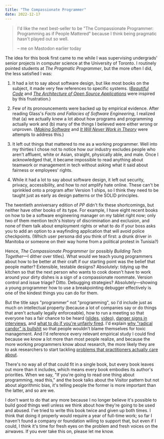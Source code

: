 ```yaml
---
title: "The Compassionate Programmer"
date: 2022-12-17
---
```


> I'd like the next best-seller to be
> "The Compassionate Programmer: Programming as if People Mattered"
> because I think being pragmatic hasn't played out so well.
>
> – me on Mastodon earlier today

The idea for this book first came to me while I was supervising undergrads' senior projects
in computer science at the University of Toronto.
I routinely pointed students at *The Pragmatic Programmer*,
but the more often I did,
the less satisfied I was:

1.  It had a lot to say about software design,
    but like most books on the subject,
    it made very few references to specific systems.
    ([*Beautiful Code*][beautiful-code] and [*The Architecture of Open Source Applications*][aosa]
    were inspired by this frustration.)

2.  Few of its pronouncements were backed up by empirical evidence.
    After reading Glass's *Facts and Fallacies of Software Engineering*,
    I realized that (a) we actually knew a lot about how programs and programming actually work
    and (b) many of the things I believed were either wrong or unproven.
    ([*Making Software*][making-software] and [*It Will Never Work in Theory*][nwit]
    were attempts to address this.)

3.  It left out things that mattered to me as a working programmer.
    Well into my thirties I chose not to notice
    how our industry excludes people
    who aren't affluent, white or Asian, straight, physically able, and male.
    Once I acknowledged that,
    it became impossible to read anything about teamwork or management in tech
    without asking what it said about fairness or employees' rights.

4.  While it had a lot to say about software design,
    it left out security, privacy, accessibility, and how to *not* amplify hate online.
    These can't be sprinkled onto a program after Version 1 ships,
    so I think they need to be taught just as early as design patterns or the SOLID principles.

The twentieth anniversary edition of *PP* didn't fix these shortcomings,
but neither have other books of its type.
For example,
I have eight recent books on how to be a software engineering manager on my tablet right now;
only two of them mention tech's history of discrimination and exclusion,
and none of them talk about employment rights
or what to do if your boss asks you to add an option to a wayfinding application
that will avoid police checkpoints.
(Which user persona did you think of first:
a drunk driver in Manitoba
or someone on their way home from a political protest in Tunisia?)

Hence, *The Compassionate Programmer*
(or possibly *Building Tech Together*—I dither over titles).
What would we teach young programmers about how to be better at their craft
if our starting point was the belief that people matter?
Extensible, testable designs?
Absolutely: tidying up the kitchen
so that the next person who wants to cook
doesn't have to work around your dirty dishes
is a sign of a compassionate roommate.
Version control and issue triage?
Ditto.
Debugging strategies?
Absolutely—showing a young programmer how to use a breakpointing debugger effectively
is one of the kindest things you can do for them.

But the title says "programmer" not "programming",
so I'd include just as much on intellectual property
(because a lot of companies say or do things that aren't actually legally enforceable),
how to run a meeting so that everyone has a fair chance to be heard
([slides][meeting-slides], [video][meeting-video]),
[danger signs in interviews][iq-personality-tests],
and [what to do if you're unfairly fired][being-fired].
I'd explain [why "radical candor" is bullshit][radical-candor]
so that people wouldn't blame themselves for toxic management.
And I'd reference every relevant empirical study I could find
because we know a lot more than most people realize,
and because the more working programmers know about research,
the more likely they are to ask researchers to start tackling
[problems that practitioners actually care about][nwit-questions].

There's no way all of that could fit in a single book,
but every book leaves out more than it includes,
which means every book embodies its author's priorities.
When we say, "If you're going to read one thing about programming, read this,"
and the book talks about the Visitor pattern but not about algorithmic bias,
it's telling people the former is more important than the latter,
and so are we.

I don't want to do that any more
because I no longer believe it's possible to build good things well
unless we think about how they're going to be used and abused.
I've tried to write this book twice and given up both times.
I think that doing it properly would require a year of full-time work;
so far I haven't found a company or foundation willing to support that,
but even if I could,
I think it's time for fresh eyes on the problem and fresh voices on the airwaves.
If you ever take this on,
please let me know.

[aosa]: https://aosabook.org/
[beautiful-code]: https://www.oreilly.com/library/view/beautiful-code/9780596510046/
[being-fired]: @root/advice/#being-fired
[iq-personality-tests]: @root/2021/09/13/iq-and-personality-tests/
[making-software]: https://www.amazon.com/Making-Software-Really-Works-Believe/dp/0596808321
[meeting-video]: https://www.youtube.com/watch?v=K77Mi7pysGM
[meeting-slides]: https://docs.google.com/presentation/d/1HSdgVQjq0d3UYh-aA4uWHXxYYpySn_xXwfn_M4Ms8Ts/
[nwit]: https://neverworkintheory.org/
[nwit-questions]: https://neverworkintheory.org/2022/08/30/software-engineering-research-questions.html
[radical-candor]: @root/2018/11/24/afraid-of-change/
[sdxjs]: @root/sdxjs/
